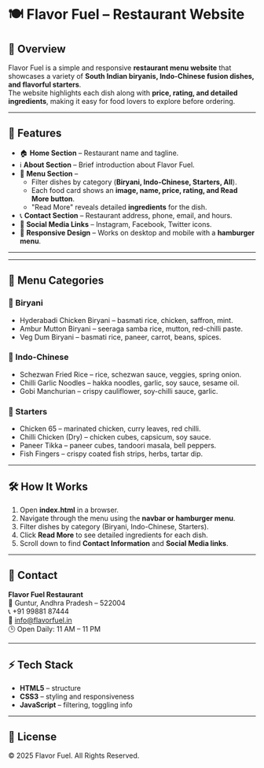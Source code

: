 # 🍽 Flavor Fuel – Restaurant Website

## 📌 Overview
Flavor Fuel is a simple and responsive **restaurant menu website** that showcases a variety of **South Indian biryanis, Indo-Chinese fusion dishes, and flavorful starters**.  
The website highlights each dish along with **price, rating, and detailed ingredients**, making it easy for food lovers to explore before ordering.

---

## 🚀 Features
- 🏠 **Home Section** – Restaurant name and tagline.  
- ℹ️ **About Section** – Brief introduction about Flavor Fuel.  
- 🍛 **Menu Section** –  
  - Filter dishes by category (**Biryani, Indo-Chinese, Starters, All**).  
  - Each food card shows an **image, name, price, rating, and Read More button**.  
  - "Read More" reveals detailed **ingredients** for the dish.  
- 📞 **Contact Section** – Restaurant address, phone, email, and hours.  
- 🔗 **Social Media Links** – Instagram, Facebook, Twitter icons.  
- 📱 **Responsive Design** – Works on desktop and mobile with a **hamburger menu**.  

---


---

## 🥘 Menu Categories
### 🌿 Biryani
- Hyderabadi Chicken Biryani – basmati rice, chicken, saffron, mint.  
- Ambur Mutton Biryani – seeraga samba rice, mutton, red-chilli paste.  
- Veg Dum Biryani – basmati rice, paneer, carrot, beans, spices.  

### 🍜 Indo-Chinese
- Schezwan Fried Rice – rice, schezwan sauce, veggies, spring onion.  
- Chilli Garlic Noodles – hakka noodles, garlic, soy sauce, sesame oil.  
- Gobi Manchurian – crispy cauliflower, soy-chilli sauce, garlic.  

### 🍗 Starters
- Chicken 65 – marinated chicken, curry leaves, red chilli.  
- Chilli Chicken (Dry) – chicken cubes, capsicum, soy sauce.  
- Paneer Tikka – paneer cubes, tandoori masala, bell peppers.  
- Fish Fingers – crispy coated fish strips, herbs, tartar dip.  

---

## 🛠️ How It Works
1. Open **index.html** in a browser.  
2. Navigate through the menu using the **navbar or hamburger menu**.  
3. Filter dishes by category (Biryani, Indo-Chinese, Starters).  
4. Click **Read More** to see detailed ingredients for each dish.  
5. Scroll down to find **Contact Information** and **Social Media links**.  

---

## 📧 Contact
**Flavor Fuel Restaurant**  
📍 Guntur, Andhra Pradesh – 522004  
📞 +91 99881 87444  
📩 info@flavorfuel.in  
🕒 Open Daily: 11 AM – 11 PM  

---

## ⚡ Tech Stack
- **HTML5** – structure  
- **CSS3** – styling and responsiveness  
- **JavaScript** – filtering, toggling info  

---

## 📜 License
© 2025 Flavor Fuel. All Rights Reserved.
